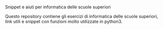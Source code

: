 Snippet e aiuti per informatica delle scuole superiori

Questo repository contiene gli esercizi di informatica delle scuole superiori, link utili e snippet con funzioni molto utilizzate in python3. 
